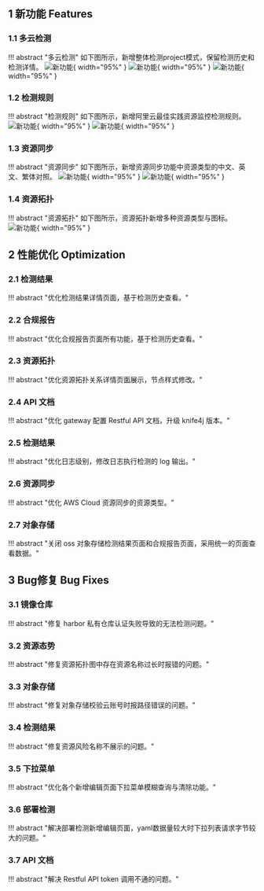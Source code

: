 ## 1 新功能 Features

### 1.1 多云检测

!!! abstract "多云检测"
    如下图所示，新增整体检测project模式，保留检测历史和检测详情。
![新功能](../img/release/1.3.0/img_3.png){ width="95%" }
![新功能](../img/release/1.3.0/img_5.png){ width="95%" }
![新功能](../img/release/1.3.0/img_4.png){ width="95%" }

### 1.2 检测规则

!!! abstract "检测规则"
    如下图所示，新增阿里云最佳实践资源监控检测规则。
![新功能](../img/release/1.3.0/img_1.png){ width="95%" }
![新功能](../img/release/1.3.0/img.png){ width="95%" }

### 1.3 资源同步

!!! abstract "资源同步"
    如下图所示，新增资源同步功能中资源类型的中文、英文、繁体对照。
![新功能](../img/release/1.3.0/img_8.png){ width="95%" }
![新功能](../img/release/1.3.0/img_9.png){ width="95%" }

### 1.4 资源拓扑

!!! abstract "资源拓扑"
    如下图所示，资源拓扑新增多种资源类型与图标。
![新功能](../img/release/1.3.0/img_6.png){ width="95%" }

## 2 性能优化 Optimization

### 2.1 检测结果

!!! abstract "优化检测结果详情页面，基于检测历史查看。"

### 2.2 合规报告

!!! abstract "优化合规报告页面所有功能，基于检测历史查看。"

### 2.3 资源拓扑

!!! abstract "优化资源拓扑关系详情页面展示，节点样式修改。"

### 2.4 API 文档

!!! abstract "优化 gateway 配置 Restful API 文档，升级 knife4j 版本。"

### 2.5 检测结果

!!! abstract "优化日志级别，修改日志执行检测的 log 输出。"

### 2.6 资源同步

!!! abstract "优化 AWS Cloud 资源同步的资源类型。"

### 2.7 对象存储

!!! abstract "关闭 oss 对象存储检测结果页面和合规报告页面，采用统一的页面查看数据。"


## 3 Bug修复 Bug Fixes

### 3.1 镜像仓库

!!! abstract "修复 harbor 私有仓库认证失败导致的无法检测问题。"

### 3.2 资源态势

!!! abstract "修复资源拓扑图中存在资源名称过长时报错的问题。"

### 3.3 对象存储

!!! abstract "修复对象存储校验云账号时报路径错误的问题。"

### 3.4 检测结果

!!! abstract "修复资源风险名称不展示的问题。"

### 3.5 下拉菜单

!!! abstract "优化各个新增编辑页面下拉菜单模糊查询与清除功能。"

### 3.6 部署检测

!!! abstract "解决部署检测新增编辑页面，yaml数据量较大时下拉列表请求字节较大的问题。"

### 3.7 API 文档

!!! abstract "解决 Restful API token 调用不通的问题。"
